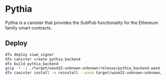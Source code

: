 # Pythia
Pythia is a canister that provides the SubPub functionality for the Ethereum family smart contracts.

## Deploy
```sh
dfx deploy siwe_signer
dfx canister create pythia_backend
dfx build pythia_backend
gzip -f -1 ./target/wasm32-unknown-unknown/release/pythia_backend.wasm
dfx canister install -m reinstall --wasm target/wasm32-unknown-unknown/release/pythia_backend.wasm.gz --argument '(0:nat, "dfx_test_key", principal "bkyz2-fmaaa-aaaaa-qaaaq-cai")' pythia_backend
```